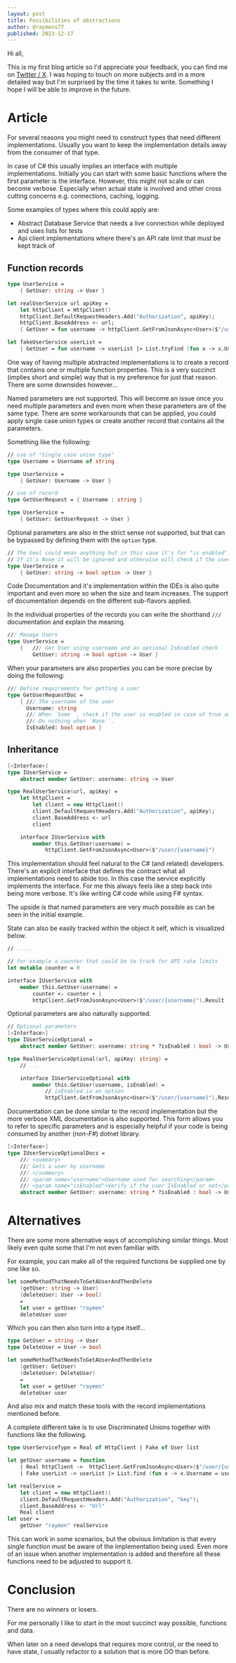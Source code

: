 ```yaml
---
layout: post
title: Possibilities of abstractions
author: @raymens77
published: 2023-12-17
---
```


Hi all,

This is my first blog article so I'd appreciate your feedback, you can find me on [Twitter / X]("https://twitter.com/raymens77").
I was hoping to touch on more subjects and in a more detailed way but I'm surprised by the time it takes to write.
Something I hope I will be able to improve in the future.

# Article

For several reasons you might need to construct types that need different implementations.
Usually you want to keep the implementation details away from the consumer of that type.

In case of C# this usually implies an interface with multiple implementations.
Initially you can start with some basic functions where the first parameter is the interface.
However, this might not scale or can become verbose.
Especially when actual state is involved and other cross cutting concerns e.g. connections, caching, logging. 

Some examples of types where this could apply are:
- Abstract Database Service that needs a live connection while deployed and uses lists for tests
- Api client implementations where there's an API rate limit that must be kept track of

<!--more-->

## Function records

```fsharp
type UserService =
    { GetUser: string -> User }

let realUserService url apiKey =
    let httpClient = HttpClient()
    httpClient.DefaultRequestHeaders.Add("Authorization", apiKey);
    httpClient.BaseAddress <- url;    
    { GetUser = fun username -> httpClient.GetFromJsonAsync<User>($"/user/{username}") }

let fakeUserService userList =
    { GetUser = fun username -> userList |> List.tryFind (fun x -> x.Username = username) }
```

One way of having multiple abstracted implementations is to create a record that contains one or multiple function properties.
This is a very succinct (implies short and simple) way that is my preference for just that reason.
There are some downsides however...

Named parameters are not supported. This will become an issue once you need multiple parameters and even more when these parameters are of the same type.
There are some workarounds that can be applied, you could apply single case union types or create another record that contains all the parameters.

Something like the following:
```fsharp
// use of "Single case union type"
type Username = Username of string

type UserService =
    { GetUser: Username -> User }

// use of record
type GetUserRequest = { Username : string }

type UserService =
    { GetUser: GetUserRequest -> User }
```

Optional parameters are also in the strict sense not supported, but that can be bypassed by defining them with the `option` type.

```fsharp
// The bool could mean anything but in this case it's for "is enabled".
// If it's None it will be ignored and otherwise will check if the user is enabled or not.
type UserService =
    { GetUser: string -> bool option -> User }

```

Code Documentation and it's implementation within the IDEs is also quite important and even more so when the size and team increases.
The support of documentation depends on the different sub-flavors applied.

In the individual properties of the records you can write the shorthand `///` documentation and explain the meaning.
```fsharp
/// Manage Users
type UserService =
    {   /// Get User using username and an optional IsEnabled check
        GetUser: string -> bool option -> User }

```
When your parameters are also properties you can be more precise by doing the following:

```fsharp
/// Define requirements for getting a user
type GetUserRequestDoc = 
    { /// The username of the user
      Username: string
      /// When `Some``, check if the user is enabled in case of true and disabled in case of false.
      /// Do nothing when `None``.
      IsEnabled: bool option }

```

## Inheritance
```fsharp
[<Interface>]
type IUserService =
    abstract member GetUser: username: string -> User

type RealUserService(url, apiKey) =
    let httpClient =
        let client = new HttpClient()
        client.DefaultRequestHeaders.Add("Authorization", apiKey);
        client.BaseAddress <- url
        client

    interface IUserService with
        member this.GetUser(username) =
            httpClient.GetFromJsonAsync<User>($"/user/{username}")
```

This implementation should feel natural to the C# (and related) developers.
There's an explicit interface that defines the contract what all implementations need to abide too.
In this case the service explicitly implements the interface.
For me this always feels like a step back into being more verbose.
It's like writing C# code while using F# syntax.

The upside is that named parameters are very much possible as can be seen in the initial example.

State can also be easily tracked within the object it self, which is visualized below.
```fsharp
// .....

// for example a counter that could be to track for API rate limits
let mutable counter = 0

interface IUserService with
    member this.GetUser(username) =
        counter <- counter + 1
        httpClient.GetFromJsonAsync<User>($"/user/{username}").Result
```
Optional parameters are also naturally supported.
```fsharp
// Optional parameters
[<Interface>]
type IUserServiceOptional =
    abstract member GetUser: username: string * ?isEnabled : bool -> User

type RealUserServiceOptional(url, apiKey: string) =
    // ...

    interface IUserServiceOptional with
        member this.GetUser(username, isEnabled) =
            // isEnabled is an option
            httpClient.GetFromJsonAsync<User>($"/user/{username}").Result
```

Documentation can be done similar to the record implementation but the more verbose XML documentation is also supported.
This form allows you to refer to specific parameters and is especially helpful if your code is being consumed by another (*non-F#*) dotnet library.

```fsharp
[<Interface>]
type IUserServiceOptionalDocs =
    /// <summary>
    /// Gets a user by username
    /// </summary>
    /// <param name="username">Username used for searching</param>
    /// <param name="isEnabled">Verify if the user IsEnabled or not</param>
    abstract member GetUser: username: string * ?isEnabled : bool -> User
```

# Alternatives

There are some more alternative ways of accomplishing similar things.
Most likely even quite some that I'm not even familiar with.

For example, you can make all of the required functions be supplied one by one like so.
```fsharp
let someMethodThatNeedsToGetAUserAndThenDelete
    (getUser: string -> User)
    (deleteUser: User -> bool)
    =
    let user = getUser "raymen"
    deleteUser user
``` 
Which you can then also turn into a type itself...
```fsharp
type GetUser = string -> User
type DeleteUser = User -> bool

let someMethodThatNeedsToGetAUserAndThenDelete
    (getUser: GetUser)
    (deleteUser: DeleteUser)
    =
    let user = getUser "raymen"
    deleteUser user
``` 
And also mix and match these tools with the record implementations mentioned before.

A complete different take is to use Discriminated Unions together with functions like the following.
```fsharp
type UserServiceType = Real of HttpClient | Fake of User list

let getUser username = function
    | Real httpClient ->  httpClient.GetFromJsonAsync<User>($"/user/{username}").Result
    | Fake userList -> userList |> List.find (fun x -> x.Username = username)

let realService = 
    let client = new HttpClient()
    client.DefaultRequestHeaders.Add("Authorization", "key");
    client.BaseAddress <- "Url"
    Real client
let user =
    getUser "raymen" realService
```
This can work in some scenarios, but the obvious limitation is that every single function must be aware of the implementation being used.
Even more of an issue when another implementation is added and therefore all these functions need to be adjusted to support it.

# Conclusion

There are no winners or losers.

For me personally I like to start in the most succinct way possible, functions and data.

When later on a need develops that requires more control, or the need to have state, I usually refactor to a solution that is more OO than before.
